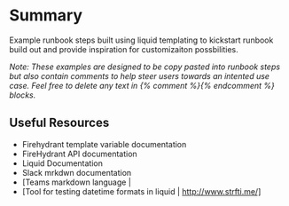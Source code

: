# Summary
Example runbook steps built using liquid templating to kickstart runbook build out and provide inspiration for customizaiton possbilities.

_Note:
These examples are designed to be copy pasted into runbook steps but also contain comments to help steer users towards an intented use case. Feel free to delete any text in {% comment %}{% endcomment %} blocks._


## Useful Resources
* Firehydrant template variable documentation
* FireHydrant API documentation 
* Liquid Documentation
* Slack mrkdwn documentation
* [Teams markdown language | 
* [Tool for testing datetime formats in liquid | http://www.strfti.me/]